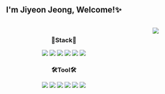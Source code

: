 <h2 align="center"> I'm Jiyeon Jeong, Welcome!✨</h2>



<br/><a href="https://solved.ac/whkakrkr"><img align="right" src="http://mazassumnida.wtf/api/v2/generate_badge?boj=jiyeon2781"/></a>
<h3 align="center">📘Stack📘</h3>
<p align="center">
  <img src="https://img.shields.io/badge/c-%2300599C.svg?style=flat-square&logo=c&logoColor=white"/>
  <img src="https://img.shields.io/badge/c%23-%23239120.svg?style=flat-square&logo=c-sharp&logoColor=white"/>
  <img src="https://img.shields.io/badge/c++-%2300599C.svg?style=flat-square&logo=c%2B%2B&logoColor=white"/>
  <img src="https://img.shields.io/badge/java-%23ED8B00.svg?style=flat-square&logo=openjdk&logoColor=white"/>
  <img src="https://img.shields.io/badge/Python-3766AB?style=flat-square&logo=python&logoColor=ffdd54"/>
  <img src="https://img.shields.io/badge/MySQL-4479A1?style=flat-square&logo=mysql&logoColor=white"/>
</p>
<h3 align="center">🛠️Tool🛠️</h3>
<p align="center">
  <img src="https://img.shields.io/badge/unity-%23000000.svg?style=flat-square&logo=unity&logoColor=white"/>
  <img src="https://img.shields.io/badge/Visual%20Studio-5C2D91.svg?style=flat-square&logo=visual-studio&logoColor=white"/>
  <img src="https://img.shields.io/badge/Rider-000000.svg?style=flat-square&logo=Rider&logoColor=white&color=black&labelColor=crimson"/>
  <img src="https://img.shields.io/badge/git-%23F05033.svg?style=flat-square&logo=git&logoColor=white"/>
  <img src="https://img.shields.io/badge/gitlab-%23181717.svg?style=flat-square&logo=gitlab&logoColor=white"/>
  <img src="https://img.shields.io/badge/jira-%230A0FFF.svg?style=flat-square&logo=jira&logoColor=white"/>
</p>
